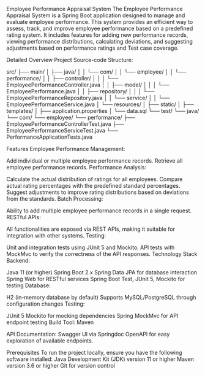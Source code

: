 Employee Performance Appraisal System
The Employee Performance Appraisal System is a Spring Boot application designed to manage and evaluate employee performance. This system provides an efficient way to assess, track, and improve employee performance based on a predefined rating system. It includes features for adding new performance records, viewing performance distributions, calculating deviations, and suggesting adjustments based on performance ratings and Test case coverage. 

Detailed Overview Project Source-code Structure:

src/
 ├── main/
 │    ├── java/
 │    │    └── com/
 │    │         └── employee/
 │    │              └── performance/
 │    │                   ├── controller/
 │    │                   │    └── EmployeePerformanceController.java
 │    │                   ├── model/
 │    │                   │    └── EmployeePerformance.java
 │    │                   ├── repository/
 │    │                   │    └── EmployeePerformanceRepository.java
 │    │                   └── service/
 │    │                        └── EmployeePerformanceService.java
 │    └── resources/
 │         ├── static/
 │         ├── templates/
 │         ├── application.properties
 │         └── data.sql
 └── test/
      └── java/
           └── com/
                └── employee/
                     └── performance/
                          ├── EmployeePerformanceControllerTest.java
                          ├── EmployeePerformanceServiceTest.java
                          └── PerformanceApplicationTests.java

Features
Employee Performance Management:

Add individual or multiple employee performance records.
Retrieve all employee performance records.
Performance Analysis:

Calculate the actual distribution of ratings for all employees.
Compare actual rating percentages with the predefined standard percentages.
Suggest adjustments to improve rating distributions based on deviations from the standards.
Batch Processing:

Ability to add multiple employee performance records in a single request.
RESTful APIs:

All functionalities are exposed via REST APIs, making it suitable for integration with other systems.
Testing:

Unit and integration tests using JUnit 5 and Mockito.
API tests with MockMvc to verify the correctness of the API responses.
Technology Stack
Backend:

Java 11 (or higher)
Spring Boot 2.x
Spring Data JPA for database interaction
Spring Web for RESTful services
Spring Boot Test, JUnit 5, Mockito for testing
Database:

H2 (in-memory database by default)
Supports MySQL/PostgreSQL through configuration changes
Testing:

JUnit 5
Mockito for mocking dependencies
Spring MockMvc for API endpoint testing
Build Tool: Maven

API Documentation:
Swagger UI via Springdoc OpenAPI for easy exploration of available endpoints.

Prerequisites
To run the project locally, ensure you have the following software installed:
Java Development Kit (JDK) version 11 or higher
Maven version 3.6 or higher
Git for version control
